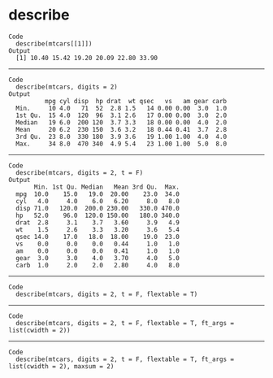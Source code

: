 # describe

    Code
      describe(mtcars[[1]])
    Output
      [1] 10.40 15.42 19.20 20.09 22.80 33.90

---

    Code
      describe(mtcars, digits = 2)
    Output
              mpg cyl disp  hp drat  wt qsec   vs   am gear carb
      Min.     10 4.0   71  52  2.8 1.5   14 0.00 0.00  3.0  1.0
      1st Qu.  15 4.0  120  96  3.1 2.6   17 0.00 0.00  3.0  2.0
      Median   19 6.0  200 120  3.7 3.3   18 0.00 0.00  4.0  2.0
      Mean     20 6.2  230 150  3.6 3.2   18 0.44 0.41  3.7  2.8
      3rd Qu.  23 8.0  330 180  3.9 3.6   19 1.00 1.00  4.0  4.0
      Max.     34 8.0  470 340  4.9 5.4   23 1.00 1.00  5.0  8.0

---

    Code
      describe(mtcars, digits = 2, t = F)
    Output
           Min. 1st Qu. Median   Mean 3rd Qu.  Max.
      mpg  10.0    15.0   19.0  20.00    23.0  34.0
      cyl   4.0     4.0    6.0   6.20     8.0   8.0
      disp 71.0   120.0  200.0 230.00   330.0 470.0
      hp   52.0    96.0  120.0 150.00   180.0 340.0
      drat  2.8     3.1    3.7   3.60     3.9   4.9
      wt    1.5     2.6    3.3   3.20     3.6   5.4
      qsec 14.0    17.0   18.0  18.00    19.0  23.0
      vs    0.0     0.0    0.0   0.44     1.0   1.0
      am    0.0     0.0    0.0   0.41     1.0   1.0
      gear  3.0     3.0    4.0   3.70     4.0   5.0
      carb  1.0     2.0    2.0   2.80     4.0   8.0

---

    Code
      describe(mtcars, digits = 2, t = F, flextable = T)

---

    Code
      describe(mtcars, digits = 2, t = F, flextable = T, ft_args = list(cwidth = 2))

---

    Code
      describe(mtcars, digits = 2, t = F, flextable = T, ft_args = list(cwidth = 2), maxsum = 2)

